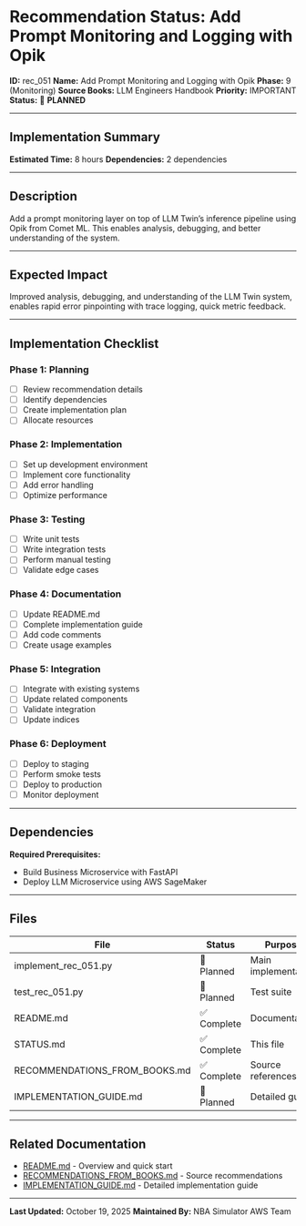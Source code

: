 # Recommendation Status: Add Prompt Monitoring and Logging with Opik

**ID:** rec_051
**Name:** Add Prompt Monitoring and Logging with Opik
**Phase:** 9 (Monitoring)
**Source Books:** LLM Engineers Handbook
**Priority:** IMPORTANT
**Status:** 🔵 **PLANNED**

---

## Implementation Summary

**Estimated Time:** 8 hours
**Dependencies:** 2 dependencies

---

## Description

Add a prompt monitoring layer on top of LLM Twin’s inference pipeline using Opik from Comet ML. This enables analysis, debugging, and better understanding of the system.

---

## Expected Impact

Improved analysis, debugging, and understanding of the LLM Twin system, enables rapid error pinpointing with trace logging, quick metric feedback.

---

## Implementation Checklist

### Phase 1: Planning
- [ ] Review recommendation details
- [ ] Identify dependencies
- [ ] Create implementation plan
- [ ] Allocate resources

### Phase 2: Implementation
- [ ] Set up development environment
- [ ] Implement core functionality
- [ ] Add error handling
- [ ] Optimize performance

### Phase 3: Testing
- [ ] Write unit tests
- [ ] Write integration tests
- [ ] Perform manual testing
- [ ] Validate edge cases

### Phase 4: Documentation
- [ ] Update README.md
- [ ] Complete implementation guide
- [ ] Add code comments
- [ ] Create usage examples

### Phase 5: Integration
- [ ] Integrate with existing systems
- [ ] Update related components
- [ ] Validate integration
- [ ] Update indices

### Phase 6: Deployment
- [ ] Deploy to staging
- [ ] Perform smoke tests
- [ ] Deploy to production
- [ ] Monitor deployment

---

## Dependencies

**Required Prerequisites:**

- Build Business Microservice with FastAPI
- Deploy LLM Microservice using AWS SageMaker


---

## Files

| File | Status | Purpose |
|------|--------|---------|
| implement_rec_051.py | 🔵 Planned | Main implementation |
| test_rec_051.py | 🔵 Planned | Test suite |
| README.md | ✅ Complete | Documentation |
| STATUS.md | ✅ Complete | This file |
| RECOMMENDATIONS_FROM_BOOKS.md | ✅ Complete | Source references |
| IMPLEMENTATION_GUIDE.md | 🔵 Planned | Detailed guide |

---

## Related Documentation

- [README.md](README.md) - Overview and quick start
- [RECOMMENDATIONS_FROM_BOOKS.md](RECOMMENDATIONS_FROM_BOOKS.md) - Source recommendations
- [IMPLEMENTATION_GUIDE.md](IMPLEMENTATION_GUIDE.md) - Detailed implementation guide

---

**Last Updated:** October 19, 2025
**Maintained By:** NBA Simulator AWS Team
